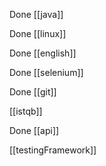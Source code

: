 Done [[java]] 

Done [[linux]] 

Done [[english]]

Done [[selenium]]

Done [[git]]

[[istqb]]

Done [[api]]

[[testingFramework]]

